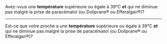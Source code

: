 <!---->Avez-vous une <b>température</b> supérieure ou égale à 39°C <b>et</b> qui ne diminue pas malgré la prise de paracématol (ou Doliprane® ou Efferalgan®)?

---

<!---->Est-ce que votre proche a une <b>température</b> supérieure ou égale à 39°C <b>et</b> qui ne diminue pas malgré la prise de paracématol (ou Doliprane® ou Efferalgan®)?

